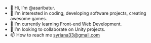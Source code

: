 - 👋 Hi, I’m @asaribatur.
- 👀 I’m interested in coding, developing software projects, creating awesome games.
- 🌱 I’m currently learning Front-end Web Development.
- 💞️ I’m looking to collaborate on Unity projects.
- 📫 How to reach me syriana33@gmail.com

<!---
asaribatur/asaribatur is a ✨ special ✨ repository because its `README.md` (this file) appears on your GitHub profile.
You can click the Preview link to take a look at your changes.
--->
